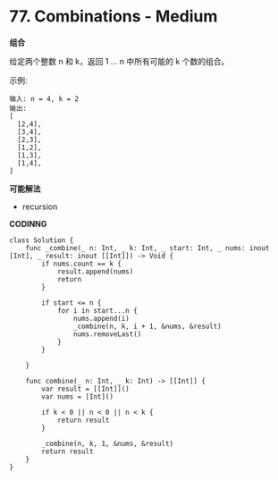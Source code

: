 # 77. Combinations - Medium
**组合**

给定两个整数 n 和 k，返回 1 ... n 中所有可能的 k 个数的组合。

示例:

```
输入: n = 4, k = 2
输出:
[
  [2,4],
  [3,4],
  [2,3],
  [1,2],
  [1,3],
  [1,4],
]
```

**可能解法**

- recursion

**CODINNG**

```
class Solution {
    func _combine(_ n: Int, _ k: Int, _ start: Int, _ nums: inout [Int], _ result: inout [[Int]]) -> Void {
        if nums.count == k {
            result.append(nums)
            return
        }

        if start <= n {
            for i in start...n {
                nums.append(i)
                _combine(n, k, i + 1, &nums, &result)
                nums.removeLast()
            }
        }

    }

    func combine(_ n: Int, _ k: Int) -> [[Int]] {
        var result = [[Int]]()
        var nums = [Int]()

        if k < 0 || n < 0 || n < k {
            return result
        }

        _combine(n, k, 1, &nums, &result)
        return result
    }
}
```

